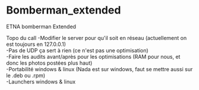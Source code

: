 # Bomberman_extended
ETNA bomberman Extended

Topo du call
-Modifier le server pour qu'il soit en réseau (actuellement on est toujours en 127.0.0.1)<br>
-Pas de UDP ça sert à rien (ce n'est pas une optimisation)<br>
-Faire les audits avant/après pour les optimisations (RAM pour nous, et donc les photos postées plus haut)<br>
-Portabilité windows & linux (Nada est sur windows, faut se mettre aussi sur le .deb ou .rpm)<br>
-Launchers windows & linux<br>

